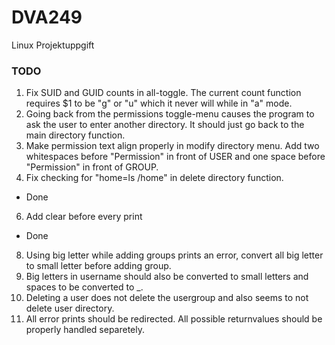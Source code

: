 # DVA249
Linux Projektuppgift

### TODO
1. Fix SUID and GUID counts in all-toggle. The current count function requires $1 to be "g" or "u" which it never will while in "a" mode.
2. Going back from the permissions toggle-menu causes the program to ask the user to enter another directory. It should just go back to the main directory function.
3. Make permission text align properly in modify directory menu. Add two whitespaces before "Permission" in front of USER and one space before "Permission" in front of GROUP.
4. Fix checking for "home=ls /home" in delete directory function.
- Done
6. Add clear before every print
- Done
8. Using big letter while adding groups prints an error, convert all big letter to small letter before adding group.
9. Big letters in username should also be converted to small letters and spaces to be converted to _.
10. Deleting a user does not delete the usergroup and also seems to not delete user directory.
11. All error prints should be redirected. All possible returnvalues should be properly handled separetely.

